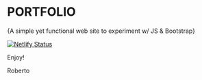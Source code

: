 # PORTFOLIO

\{A simple yet functional web site to experiment w/ JS & Bootstrap}

[![Netlify Status](https://api.netlify.com/api/v1/badges/d44132eb-9923-47ed-9a60-58cc734dbeee/deploy-status)](https://app.netlify.com/sites/robertocastelliteal/deploys)

Enjoy!

Roberto
